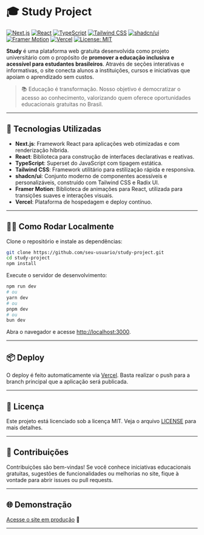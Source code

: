 # 🎓 Study Project

[![Next.js](https://img.shields.io/badge/Next.js-000?logo=nextdotjs&logoColor=white)](https://nextjs.org/)
[![React](https://img.shields.io/badge/React-20232a?logo=react&logoColor=61dafb)](https://react.dev/)
[![TypeScript](https://img.shields.io/badge/TypeScript-3178c6?logo=typescript&logoColor=white)](https://www.typescriptlang.org/)
[![Tailwind CSS](https://img.shields.io/badge/Tailwind_CSS-38bdf8?logo=tailwindcss&logoColor=white)](https://tailwindcss.com/)
[![shadcn/ui](https://img.shields.io/badge/shadcn%2Fui-111827?logo=tailwindcss&logoColor=white)](https://ui.shadcn.com/)
[![Framer Motion](https://img.shields.io/badge/Framer_Motion-ea4c89?logo=framer&logoColor=white)](https://www.framer.com/motion/)
[![Vercel](https://img.shields.io/badge/Deployed%20on-Vercel-black?logo=vercel&logoColor=white)](https://vercel.com/)
[![License: MIT](https://img.shields.io/badge/License-MIT-yellow.svg)](LICENSE)

**Study** é uma plataforma web gratuita desenvolvida como projeto universitário com o propósito de **promover a educação inclusiva e acessível para estudantes brasileiros**. Através de seções interativas e informativas, o site conecta alunos a instituições, cursos e iniciativas que apoiam o aprendizado sem custos.

> 📚 Educação é transformação. Nosso objetivo é democratizar o acesso ao conhecimento, valorizando quem oferece oportunidades educacionais gratuitas no Brasil.

---

## 🚀 Tecnologias Utilizadas

- **Next.js**: Framework React para aplicações web otimizadas e com renderização híbrida.
- **React**: Biblioteca para construção de interfaces declarativas e reativas.
- **TypeScript**: Superset do JavaScript com tipagem estática.
- **Tailwind CSS**: Framework utilitário para estilização rápida e responsiva.
- **shadcn/ui**: Conjunto moderno de componentes acessíveis e personalizáveis, construído com Tailwind CSS e Radix UI.
- **Framer Motion**: Biblioteca de animações para React, utilizada para transições suaves e interações visuais.
- **Vercel**: Plataforma de hospedagem e deploy contínuo.

---

## 🧑‍💻 Como Rodar Localmente

Clone o repositório e instale as dependências:

```bash
git clone https://github.com/seu-usuario/study-project.git
cd study-project
npm install
```

Execute o servidor de desenvolvimento:

```bash
npm run dev
# ou
yarn dev
# ou
pnpm dev
# ou
bun dev
```

Abra o navegador e acesse [http://localhost:3000](http://localhost:3000).

---

## 📦 Deploy

O deploy é feito automaticamente via [Vercel](https://vercel.com/). Basta realizar o push para a branch principal que a aplicação será publicada.

---

## 📘 Licença

Este projeto está licenciado sob a licença MIT. Veja o arquivo [LICENSE](./LICENSE) para mais detalhes.

---

## 🤝 Contribuições

Contribuições são bem-vindas! Se você conhece iniciativas educacionais gratuitas, sugestões de funcionalidades ou melhorias no site, fique à vontade para abrir issues ou pull requests.

---

## 🌐 Demonstração

[Acesse o site em produção](study-project-pi.vercel.app) 🔗

---